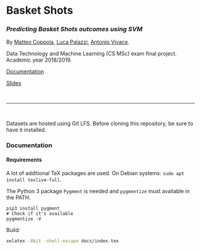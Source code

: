 # Basket Shots

### _Predicting Basket Shots outcomes using SVM_

By [Matteo Coppola](), [Luca Palazzi](), [Antonio Vivace](https://github.com/avivace).

Data Technology and Machine Learning (CS MSc) exam final project. Academic year 2018/2019.

[Documentation]()

[Slides]()

<br>

--- 

<br>

Datasets are hosted using Git LFS. Before cloning this repository, be sure to have it installed.

### Documentation

#### Requirements

A lot of additional TeX packages are used. On Debian systems: `sudo apt install texlive-full`.

The Python 3 package `Pygment` is needed and `pygmentize` must available in the PATH.

```
pip3 install pygment
# Check if it's available
pygmentize -V
```

Build:

```bash
xelatex -8bit -shell-escape docs/index.tex
```
